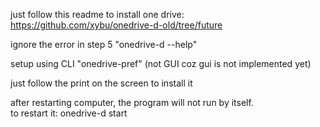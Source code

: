 just follow this readme to install one drive: https://github.com/xybu/onedrive-d-old/tree/future

ignore the error in step 5 "onedrive-d --help"

setup using CLI "onedrive-pref" (not GUI coz gui is not implemented yet)

just follow the print on the screen to install it

after restarting computer, the program will not run by itself.  
to restart it: onedrive-d start
